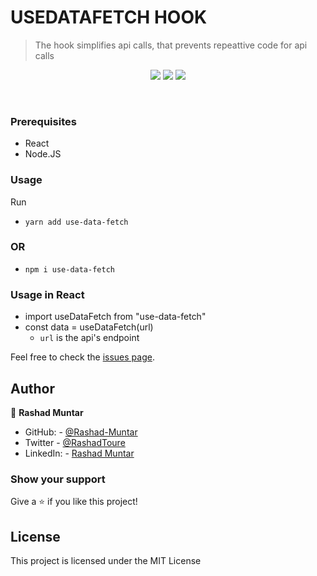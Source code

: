 # USEDATAFETCH HOOK

> The hook simplifies api calls, that prevents repeattive code for api calls

<p align="center">
    <a href="https://www.javascript.com/" alt="JS">
        <img src="https://img.shields.io/badge/javaScript-ES6-yellow" /></a>
    <a href="https://webpack.js.org//" alt="Webpack">
        <img src="https://img.shields.io/badge/Webpack.js-5.21.2-blue" /></a>
    <a href="[https://eslint.org/](https://www.typescriptlang.org/)" alt="typescript">
        <img src="https://img.shields.io/badge/ts-typescript-blue" /></a>
  
</p>

<br/>

### Prerequisites

- React
- Node.JS

### Usage

Run
- `yarn add use-data-fetch`
### OR
 - `npm i use-data-fetch`

### Usage in React

- import useDataFetch from "use-data-fetch"
- const data = useDataFetch(url)
  - `url` is the api's endpoint

Feel free to check the [issues page](https://github.com/Rashad-Muntar/useDataHook/issues).

## Author

👤 **Rashad Muntar**

- GitHub: - [@Rashad-Muntar](https://github.com/Rashad-Muntar)
- Twitter - [@RashadToure](https://twitter.com/RashadToure)
- LinkedIn: - [Rashad Muntar](https://www.linkedin.com/in/rashad-muntar/)

### Show your support

Give a ⭐️ if you like this project!


## License

This project is licensed under the MIT License
